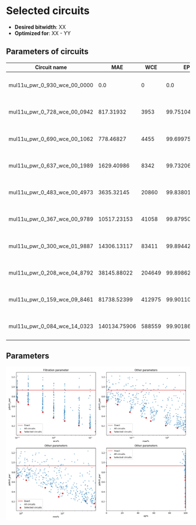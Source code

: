 
Selected circuits
===================
 - **Desired bitwidth**: XX
 - **Optimized for**: XX - YY


Parameters of circuits
----------------------------

| Circuit name | MAE | WCE | EP | MRE | Download |
| --- |  --- | --- | --- | --- | --- | 
| mul11u_pwr_0_930_wce_00_0000 | 0.0 | 0 | 0.0 | 0.0 |  [Verilog generic](mul11u_pwr_0_930_wce_00_0000_gen.v) [Verilog PDK45](mul11u_pwr_0_930_wce_00_0000_pdk45.v)  [C](mul11u_pwr_0_930_wce_00_0000.c) |
| mul11u_pwr_0_728_wce_00_0942 | 817.31932 | 3953 | 99.7510433197 | 0.8411172367 |  [Verilog generic](mul11u_pwr_0_728_wce_00_0942_gen.v) [Verilog PDK45](mul11u_pwr_0_728_wce_00_0942_pdk45.v)  [C](mul11u_pwr_0_728_wce_00_0942.c) |
| mul11u_pwr_0_690_wce_00_1062 | 778.46827 | 4455 | 99.6997594833 | 0.7711579881 |  [Verilog generic](mul11u_pwr_0_690_wce_00_1062_gen.v) [Verilog PDK45](mul11u_pwr_0_690_wce_00_1062_pdk45.v)  [C](mul11u_pwr_0_690_wce_00_1062.c) |
| mul11u_pwr_0_637_wce_00_1989 | 1629.40986 | 8342 | 99.7320652008 | 1.3374605277 |  [Verilog generic](mul11u_pwr_0_637_wce_00_1989_gen.v) [Verilog PDK45](mul11u_pwr_0_637_wce_00_1989_pdk45.v)  [C](mul11u_pwr_0_637_wce_00_1989.c) |
| mul11u_pwr_0_483_wce_00_4973 | 3635.32145 | 20860 | 99.8380184174 | 3.8375181669 |  [Verilog generic](mul11u_pwr_0_483_wce_00_4973_gen.v) [Verilog PDK45](mul11u_pwr_0_483_wce_00_4973_pdk45.v)  [C](mul11u_pwr_0_483_wce_00_4973.c) |
| mul11u_pwr_0_367_wce_00_9789 | 10517.23153 | 41058 | 99.8795032501 | 10.0622115417 |  [Verilog generic](mul11u_pwr_0_367_wce_00_9789_gen.v) [Verilog PDK45](mul11u_pwr_0_367_wce_00_9789_pdk45.v)  [C](mul11u_pwr_0_367_wce_00_9789.c) |
| mul11u_pwr_0_300_wce_01_9887 | 14306.13117 | 83411 | 99.8944282532 | 8.0970764444 |  [Verilog generic](mul11u_pwr_0_300_wce_01_9887_gen.v) [Verilog PDK45](mul11u_pwr_0_300_wce_01_9887_pdk45.v)  [C](mul11u_pwr_0_300_wce_01_9887.c) |
| mul11u_pwr_0_208_wce_04_8792 | 38145.88022 | 204649 | 99.8986244202 | 36.0396990935 |  [Verilog generic](mul11u_pwr_0_208_wce_04_8792_gen.v) [Verilog PDK45](mul11u_pwr_0_208_wce_04_8792_pdk45.v)  [C](mul11u_pwr_0_208_wce_04_8792.c) |
| mul11u_pwr_0_159_wce_09_8461 | 81738.52399 | 412975 | 99.9011039734 | 58.2859280171 |  [Verilog generic](mul11u_pwr_0_159_wce_09_8461_gen.v) [Verilog PDK45](mul11u_pwr_0_159_wce_09_8461_pdk45.v)  [C](mul11u_pwr_0_159_wce_09_8461.c) |
| mul11u_pwr_0_084_wce_14_0323 | 140134.75906 | 588559 | 99.9018669128 | 62.9040345803 |  [Verilog generic](mul11u_pwr_0_084_wce_14_0323_gen.v) [Verilog PDK45](mul11u_pwr_0_084_wce_14_0323_pdk45.v)  [C](mul11u_pwr_0_084_wce_14_0323.c) |

Parameters
--------------
![Parameters figure](fig.png)
         